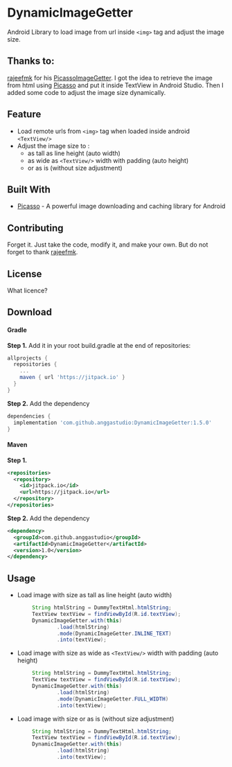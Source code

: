 # DynamicImageGetter
Android Library to load image from url inside `<img>` tag and adjust the image size.

## Thanks to:
[rajeefmk](https://gist.github.com/rajeefmk) for his [PicassoImageGetter](https://gist.github.com/rajeefmk/beb1b79363c12041da7fd540bcf27765).
I got the idea to retrieve the image from html using [Picasso](http://square.github.io/picasso/ "Picasso") and put it inside TextView in Android Studio. Then I added some code to adjust the image size dynamically.

## Feature
- Load remote urls from `<img>` tag when loaded inside android `<TextView/>`
- Adjust the image size to :
  - as tall as line height (auto width)
  - as wide as `<TextView/>` width with padding (auto height)
  - or as is (without size adjustment)

## Built With

* [Picasso](http://square.github.io/picasso/ "Picasso") - A powerful image downloading and caching library for Android

## Contributing

Forget it. Just take the code, modify it, and make your own.
But do not forget to thank [rajeefmk](https://gist.github.com/rajeefmk).

## License

What licence?

## Download
#### Gradle
**Step 1.** Add it in your root build.gradle at the end of repositories:
```gradle
allprojects {
  repositories {
    ...
    maven { url 'https://jitpack.io' }
  }
}
```

**Step 2.** Add the dependency
```gradle
dependencies {
  implementation 'com.github.anggastudio:DynamicImageGetter:1.5.0'
}
```
#### Maven
**Step 1.**
```xml
<repositories>
  <repository>
    <id>jitpack.io</id>
    <url>https://jitpack.io</url>
  </repository>
</repositories>
```

**Step 2.** Add the dependency
```xml
<dependency>
  <groupId>com.github.anggastudio</groupId>
  <artifactId>DynamicImageGetter</artifactId>
  <version>1.0</version>
</dependency>
```

## Usage
- Load image with size as tall as line height (auto width)
```java
        String htmlString = DummyTextHtml.htmlString;
        TextView textView = findViewById(R.id.textView);
        DynamicImageGetter.with(this)
                .load(htmlString)
                .mode(DynamicImageGetter.INLINE_TEXT)
                .into(textView);
```
- Load image with size as wide as `<TextView/>` width with padding (auto height)
```java
        String htmlString = DummyTextHtml.htmlString;
        TextView textView = findViewById(R.id.textView);
        DynamicImageGetter.with(this)
                .load(htmlString)
                .mode(DynamicImageGetter.FULL_WIDTH)
                .into(textView);
```
- Load image with size or as is (without size adjustment)
```java
        String htmlString = DummyTextHtml.htmlString;
        TextView textView = findViewById(R.id.textView);
        DynamicImageGetter.with(this)
                .load(htmlString)
                .into(textView);
```
